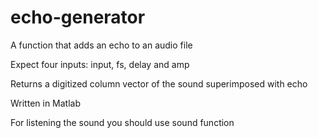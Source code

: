 # echo-generator

A function that adds an echo to an audio file

Expect four inputs: input, fs, delay and amp

Returns a digitized column vector of the sound superimposed with echo

Written in Matlab

For listening the sound you should use sound function
